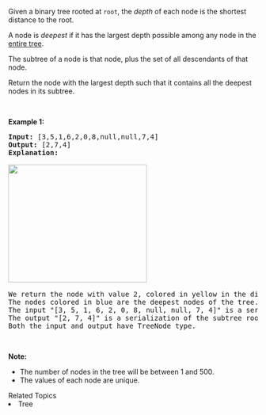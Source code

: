 <p>Given a binary tree rooted at <code>root</code>, the <em>depth</em> of each node is the shortest distance to the root.</p>

<p>A node is <em>deepest</em> if it has the largest depth possible among&nbsp;any node in the <u>entire tree</u>.</p>

<p>The subtree of a node is that node, plus the set of all descendants of that node.</p>

<p>Return the node with the largest depth such that it contains all the deepest nodes in its subtree.</p>

<p>&nbsp;</p>

<p><strong>Example 1:</strong></p>

<pre>
<strong>Input: </strong><span id="example-input-1-1">[3,5,1,6,2,0,8,null,null,7,4]</span>
<strong>Output: </strong><span id="example-output-1">[2,7,4]</span>
<strong>Explanation:
</strong>
<img alt="" src="https://s3-lc-upload.s3.amazonaws.com/uploads/2018/07/01/sketch1.png" style="width: 280px; height: 238px;" />

We return the node with value 2, colored in yellow in the diagram.
The nodes colored in blue are the deepest nodes of the tree.
The input &quot;[3, 5, 1, 6, 2, 0, 8, null, null, 7, 4]&quot; is a serialization of the given tree.
The output &quot;[2, 7, 4]&quot; is a serialization of the subtree rooted at the node with value 2.
Both the input and output have TreeNode type.
</pre>

<p>&nbsp;</p>

<p><strong>Note:</strong></p>

<ul>
	<li>The number of nodes in the tree will be between 1 and 500.</li>
	<li>The values of each node are unique.</li>
</ul>
<div><div>Related Topics</div><div><li>Tree</li></div></div>